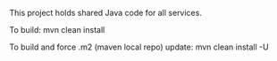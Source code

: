 This project holds shared Java code for all services. 

To build: 
	mvn clean install

To build and force .m2 (maven local repo) update:
	mvn clean install -U
